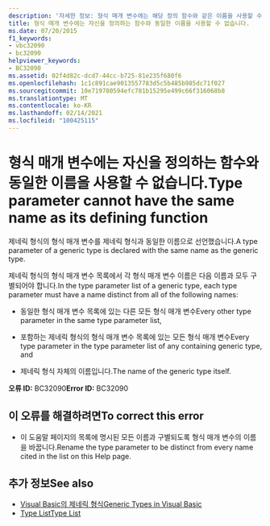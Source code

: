 ```yaml
---
description: '자세한 정보: 형식 매개 변수에는 해당 정의 함수와 같은 이름을 사용할 수 없습니다.'
title: 형식 매개 변수에는 자신을 정의하는 함수와 동일한 이름을 사용할 수 없습니다.
ms.date: 07/20/2015
f1_keywords:
- vbc32090
- bc32090
helpviewer_keywords:
- BC32090
ms.assetid: 02f4d82c-dcd7-44cc-b725-81e235f680f6
ms.openlocfilehash: 1c1c891cae9013557783d5c5b485b985dc71f027
ms.sourcegitcommit: 10e719780594efc781b15295e499c66f316068b8
ms.translationtype: MT
ms.contentlocale: ko-KR
ms.lasthandoff: 02/14/2021
ms.locfileid: "100425115"
---
```

# <a name="type-parameter-cannot-have-the-same-name-as-its-defining-function"></a><span data-ttu-id="6954a-103">형식 매개 변수에는 자신을 정의하는 함수와 동일한 이름을 사용할 수 없습니다.</span><span class="sxs-lookup"><span data-stu-id="6954a-103">Type parameter cannot have the same name as its defining function</span></span>

<span data-ttu-id="6954a-104">제네릭 형식의 형식 매개 변수를 제네릭 형식과 동일한 이름으로 선언했습니다.</span><span class="sxs-lookup"><span data-stu-id="6954a-104">A type parameter of a generic type is declared with the same name as the generic type.</span></span>  
  
 <span data-ttu-id="6954a-105">제네릭 형식의 형식 매개 변수 목록에서 각 형식 매개 변수 이름은 다음 이름과 모두 구별되어야 합니다.</span><span class="sxs-lookup"><span data-stu-id="6954a-105">In the type parameter list of a generic type, each type parameter must have a name distinct from all of the following names:</span></span>  
  
- <span data-ttu-id="6954a-106">동일한 형식 매개 변수 목록에 있는 다른 모든 형식 매개 변수</span><span class="sxs-lookup"><span data-stu-id="6954a-106">Every other type parameter in the same type parameter list,</span></span>  
  
- <span data-ttu-id="6954a-107">포함하는 제네릭 형식의 형식 매개 변수 목록에 있는 모든 형식 매개 변수</span><span class="sxs-lookup"><span data-stu-id="6954a-107">Every type parameter in the type parameter list of any containing generic type, and</span></span>  
  
- <span data-ttu-id="6954a-108">제네릭 형식 자체의 이름입니다.</span><span class="sxs-lookup"><span data-stu-id="6954a-108">The name of the generic type itself.</span></span>  
  
 <span data-ttu-id="6954a-109">**오류 ID:** BC32090</span><span class="sxs-lookup"><span data-stu-id="6954a-109">**Error ID:** BC32090</span></span>  
  
## <a name="to-correct-this-error"></a><span data-ttu-id="6954a-110">이 오류를 해결하려면</span><span class="sxs-lookup"><span data-stu-id="6954a-110">To correct this error</span></span>  
  
- <span data-ttu-id="6954a-111">이 도움말 페이지의 목록에 명시된 모든 이름과 구별되도록 형식 매개 변수의 이름을 바꿉니다.</span><span class="sxs-lookup"><span data-stu-id="6954a-111">Rename the type parameter to be distinct from every name cited in the list on this Help page.</span></span>  
  
## <a name="see-also"></a><span data-ttu-id="6954a-112">추가 정보</span><span class="sxs-lookup"><span data-stu-id="6954a-112">See also</span></span>

- [<span data-ttu-id="6954a-113">Visual Basic의 제네릭 형식</span><span class="sxs-lookup"><span data-stu-id="6954a-113">Generic Types in Visual Basic</span></span>](../programming-guide/language-features/data-types/generic-types.md)
- [<span data-ttu-id="6954a-114">Type List</span><span class="sxs-lookup"><span data-stu-id="6954a-114">Type List</span></span>](../language-reference/statements/type-list.md)
